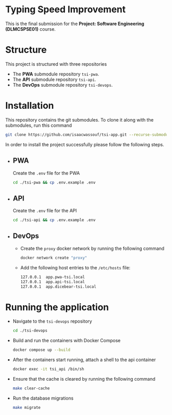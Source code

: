 # Typing Speed Improvement

This is the final submission for the **Project: Software Engineering (DLMCSPSE01)** course.

# Structure
This project is structured with three repositories
- The **PWA** submodule repository ```tsi-pwa```.
- The **API** submodule repository ```tsi-api```.
- The **DevOps** submodule repository ```tsi-devops```.

# Installation

This repository contains the git submodules. To clone it along with the submodules, run this command
```bash
git clone https://github.com/isaacwassouf/tsi-app.git --recurse-submodules
```

In order to install the project successfully please follow the following steps.


- ## PWA
	Create the ```.env``` file for the PWA
	```bash
	cd ./tsi-pwa && cp .env.example .env
	```

- ## API
	Create the ```.env``` file for the API
	```bash
	cd ./tsi-api && cp .env.example .env
	```

- ## DevOps
	- Create the ```proxy``` docker network by running the following command
		```bash
		docker network create "proxy"
		```
	
	- Add the following host entries to the ```/etc/hosts``` file:
		```bash
		127.0.0.1  app.pwa-tsi.local
		127.0.0.1  app.api-tsi.local
		127.0.0.1  app.dicebear-tsi.local
		```


# Running the application
-	Navigate to the ```tsi-devops``` repository 
	```bash
	cd ./tsi-devops
	```
- Build and run the containers with Docker Compose
	```bash
	docker compose up --build
	```
- After the containers start running, attach a shell to the api container
	```bash
	docker exec -it tsi_api /bin/sh
	```
- Ensure that the cache is cleared by running the following command
	```bash
	make clear-cache
	```
- Run the database migrations
	```bash
	make migrate
	```

